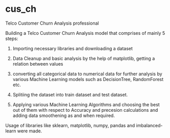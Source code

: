 # cus_ch
Telco Customer Churn Analysis professional


Building a Telco Customer Churn Analysis model that comprises of mainly 5 steps:

1. Importing necessary libraries and downloading a dataset

2. Data Cleanup and basic analysis by the help of matplotlib, getting a relation between values

3. converting all categorical data to numerical data for further analysis by various Machine Learning models such as DecisionTree, RandomForest etc.

4. Splitiing the dataset into train dataset and test dataset.

5. Applying various Machine Learning Algorithms and choosing the best out of them with respect to Accuracy and precesion calculations and adding data smoothening as and when required.


Usage of libraries like sklearn, matplotlib, numpy, pandas and imbalanced-learn were made.
